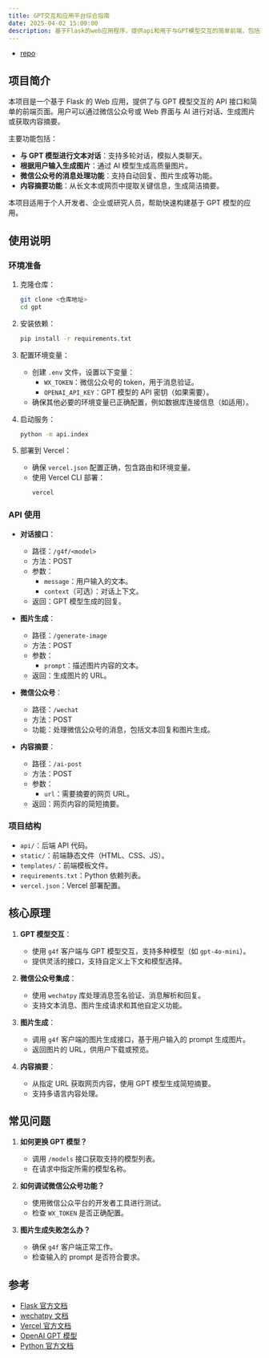 ```yaml
---
title: GPT交互和应用平台综合指南
date: 2025-04-02 15:00:00
description: 基于Flask的web应用程序，提供api和用于与GPT模型交互的简单前端，包括聊天、图像生成和内容汇总等功能
---
```


- [repo](https://github.com/ryanuo/gpt)

## 项目简介

本项目是一个基于 Flask 的 Web 应用，提供了与 GPT 模型交互的 API 接口和简单的前端页面。用户可以通过微信公众号或 Web 界面与 AI 进行对话、生成图片或获取内容摘要。

主要功能包括：

- **与 GPT 模型进行文本对话**：支持多轮对话，模拟人类聊天。
- **根据用户输入生成图片**：通过 AI 模型生成高质量图片。
- **微信公众号的消息处理功能**：支持自动回复、图片生成等功能。
- **内容摘要功能**：从长文本或网页中提取关键信息，生成简洁摘要。

本项目适用于个人开发者、企业或研究人员，帮助快速构建基于 GPT 模型的应用。

## 使用说明

### 环境准备

1. 克隆仓库：

   ```bash
   git clone <仓库地址>
   cd gpt
   ```

2. 安装依赖：

   ```bash
   pip install -r requirements.txt
   ```

3. 配置环境变量：

   - 创建 `.env` 文件，设置以下变量：
     - `WX_TOKEN`：微信公众号的 token，用于消息验证。
     - `OPENAI_API_KEY`：GPT 模型的 API 密钥（如果需要）。
   - 确保其他必要的环境变量已正确配置，例如数据库连接信息（如适用）。

4. 启动服务：

   ```bash
   python -m api.index
   ```

5. 部署到 Vercel：
   - 确保 `vercel.json` 配置正确，包含路由和环境变量。
   - 使用 Vercel CLI 部署：
     ```bash
     vercel
     ```

### API 使用

- **对话接口**：

  - 路径：`/g4f/<model>`
  - 方法：POST
  - 参数：
    - `message`：用户输入的文本。
    - `context`（可选）：对话上下文。
  - 返回：GPT 模型生成的回复。

- **图片生成**：

  - 路径：`/generate-image`
  - 方法：POST
  - 参数：
    - `prompt`：描述图片内容的文本。
  - 返回：生成图片的 URL。

- **微信公众号**：

  - 路径：`/wechat`
  - 方法：POST
  - 功能：处理微信公众号的消息，包括文本回复和图片生成。

- **内容摘要**：
  - 路径：`/ai-post`
  - 方法：POST
  - 参数：
    - `url`：需要摘要的网页 URL。
  - 返回：网页内容的简短摘要。

### 项目结构

- `api/`：后端 API 代码。
- `static/`：前端静态文件（HTML、CSS、JS）。
- `templates/`：前端模板文件。
- `requirements.txt`：Python 依赖列表。
- `vercel.json`：Vercel 部署配置。

## 核心原理

1. **GPT 模型交互**：

   - 使用 `g4f` 客户端与 GPT 模型交互，支持多种模型（如 `gpt-4o-mini`）。
   - 提供灵活的接口，支持自定义上下文和模型选择。

2. **微信公众号集成**：

   - 使用 `wechatpy` 库处理消息签名验证、消息解析和回复。
   - 支持文本消息、图片生成请求和其他自定义功能。

3. **图片生成**：

   - 调用 `g4f` 客户端的图片生成接口，基于用户输入的 prompt 生成图片。
   - 返回图片的 URL，供用户下载或预览。

4. **内容摘要**：
   - 从指定 URL 获取网页内容，使用 GPT 模型生成简短摘要。
   - 支持多语言内容处理。

## 常见问题

1. **如何更换 GPT 模型？**

   - 调用 `/models` 接口获取支持的模型列表。
   - 在请求中指定所需的模型名称。

2. **如何调试微信公众号功能？**

   - 使用微信公众平台的开发者工具进行测试。
   - 检查 `WX_TOKEN` 是否正确配置。

3. **图片生成失败怎么办？**
   - 确保 `g4f` 客户端正常工作。
   - 检查输入的 prompt 是否符合要求。

## 参考

- [Flask 官方文档](https://flask.palletsprojects.com/)
- [wechatpy 文档](https://wechatpy.readthedocs.io/)
- [Vercel 官方文档](https://vercel.com/docs)
- [OpenAI GPT 模型](https://github.com/xtekky/gpt4free)
- [Python 官方文档](https://docs.python.org/)
